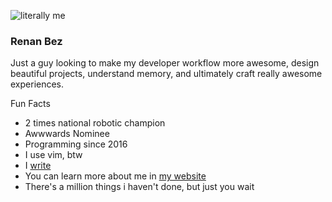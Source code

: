 ![literally me](https://github.com/user-attachments/assets/694f0eb9-8f69-4c36-8e48-7383a4d5f598)

### Renan Bez

Just a guy looking to make my developer workflow more awesome, design beautiful
projects, understand memory, and ultimately craft really awesome experiences.

Fun Facts
* 2 times national robotic champion
* Awwwards Nominee
* Programming since 2016
* I use vim, btw
* I [write](https://medium.com/@therealrenanbez)
* You can learn more about me in [my website](https://www.renanbez.com/)
* There's a million things i haven't done, but just you wait

